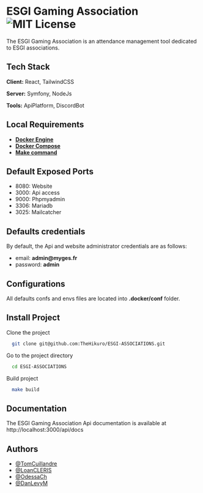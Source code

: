 # ESGI Gaming Association ![MIT License](https://img.shields.io/apm/l/atomic-design-ui.svg?)

The ESGI Gaming Association is an attendance management tool dedicated to ESGI associations.
## Tech Stack

**Client:** React, TailwindCSS

**Server:** Symfony, NodeJs

**Tools:** ApiPlatform, DiscordBot
## Local Requirements

- __[Docker Engine](https://docs.docker.com/get-docker/)__
- __[Docker Compose](https://docs.docker.com/get-docker/)__
- __[Make command](https://www.tutorialspoint.com/unix_commands/make.htm)__

## Default Exposed Ports

- 8080: Website
- 3000: Api access
- 9000: Phpmyadmin
- 3306: Mariadb
- 3025: Mailcatcher

## Defaults credentials

By default, the Api and website administrator credentials are as follows:
- email: __admin@myges.fr__
- password: __admin__

## Configurations

All defaults confs and envs files are located into __.docker/conf__ folder.
    
## Install Project

Clone the project

```bash
  git clone git@github.com:TheHikuro/ESGI-ASSOCIATIONS.git
```

Go to the project directory

```bash
  cd ESGI-ASSOCIATIONS
```

Build project

```bash
  make build
```

## Documentation

The ESGI Gaming Association Api documentation is available at http://localhost:3000/api/docs


## Authors

- [@TomCuillandre](https://github.com/Frozox)
- [@LoanCLERIS](https://github.com/TheHikuro)
- [@OdessaCh](https://github.com/OdessaCh)
- [@DanLevyM](https://github.com/DanLevyM)
